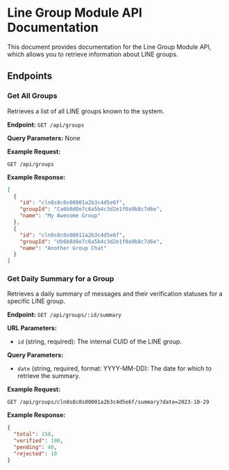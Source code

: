 
# Line Group Module API Documentation

This document provides documentation for the Line Group Module API, which allows you to retrieve information about LINE groups.

## Endpoints

### Get All Groups

Retrieves a list of all LINE groups known to the system.

**Endpoint:** `GET /api/groups`

**Query Parameters:** None

**Example Request:**

```
GET /api/groups
```

**Example Response:**

```json
[
  {
    "id": "cln0s8c0s00001a2b3c4d5e6f",
    "groupId": "Ca6b8d8e7c6a5b4c3d2e1f0a9b8c7d6e",
    "name": "My Awesome Group"
  },
  {
    "id": "cln0s8c0s00011a2b3c4d5e6f",
    "groupId": "Ub6b8d8e7c6a5b4c3d2e1f0a9b8c7d6e",
    "name": "Another Group Chat"
  }
]
```

### Get Daily Summary for a Group

Retrieves a daily summary of messages and their verification statuses for a specific LINE group.

**Endpoint:** `GET /api/groups/:id/summary`

**URL Parameters:**

*   `id` (string, required): The internal CUID of the LINE group.

**Query Parameters:**

*   `date` (string, required, format: YYYY-MM-DD): The date for which to retrieve the summary.

**Example Request:**

```
GET /api/groups/cln0s8c0s00001a2b3c4d5e6f/summary?date=2023-10-29
```

**Example Response:**

```json
{
  "total": 150,
  "verified": 100,
  "pending": 40,
  "rejected": 10
}
```
